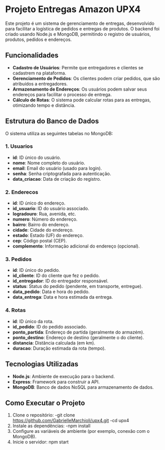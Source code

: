 # Projeto Entregas Amazon UPX4

Este projeto é um sistema de gerenciamento de entregas, desenvolvido para facilitar a logística de pedidos e entregas de produtos. O backend foi criado usando Node.js e MongoDB, permitindo o registro de usuários, produtos, pedidos e endereços.

## Funcionalidades

- **Cadastro de Usuários**: Permite que entregadores e clientes se cadastrem na plataforma.
- **Gerenciamento de Pedidos**: Os clientes podem criar pedidos, que são atribuídos a entregadores.
- **Armazenamento de Endereços**: Os usuários podem salvar seus endereços para facilitar o processo de entrega.
- **Cálculo de Rotas**: O sistema pode calcular rotas para as entregas, otimizando tempo e distância.

## Estrutura do Banco de Dados

O sistema utiliza as seguintes tabelas no MongoDB:

### 1. Usuarios
- **id**: ID único do usuário.
- **nome**: Nome completo do usuário.
- **email**: Email do usuário (usado para login).
- **senha**: Senha criptografada para autenticação.
- **data_criacao**: Data de criação do registro.

### 2. Enderecos
- **id**: ID único do endereço.
- **id_usuario**: ID do usuário associado.
- **logradouro**: Rua, avenida, etc.
- **numero**: Número do endereço.
- **bairro**: Bairro do endereço.
- **cidade**: Cidade do endereço.
- **estado**: Estado (UF) do endereço.
- **cep**: Código postal (CEP).
- **complemento**: Informação adicional do endereço (opcional).

### 3. Pedidos
- **id**: ID único do pedido.
- **id_cliente**: ID do cliente que fez o pedido.
- **id_entregador**: ID do entregador responsável.
- **status**: Status do pedido (pendente, em transporte, entregue).
- **data_pedido**: Data e hora do pedido.
- **data_entrega**: Data e hora estimada da entrega.

### 4. Rotas
- **id**: ID único da rota.
- **id_pedido**: ID do pedido associado.
- **ponto_partida**: Endereço de partida (geralmente do armazém).
- **ponto_destino**: Endereço de destino (geralmente o do cliente).
- **distancia**: Distância calculada (em km).
- **duracao**: Duração estimada da rota (tempo).

## Tecnologias Utilizadas

- **Node.js**: Ambiente de execução para o backend.
- **Express**: Framework para construir a API.
- **MongoDB**: Banco de dados NoSQL para armazenamento de dados.

## Como Executar o Projeto

1. Clone o repositório:
-git clone https://github.com/GabrielleMarchioli/upx4.git
-cd upx4
2. Instale as dependências:
-npm install
3. Configure as variáveis de ambiente (por exemplo, conexão com o MongoDB).
4. Inicie o servidor:
npm start
